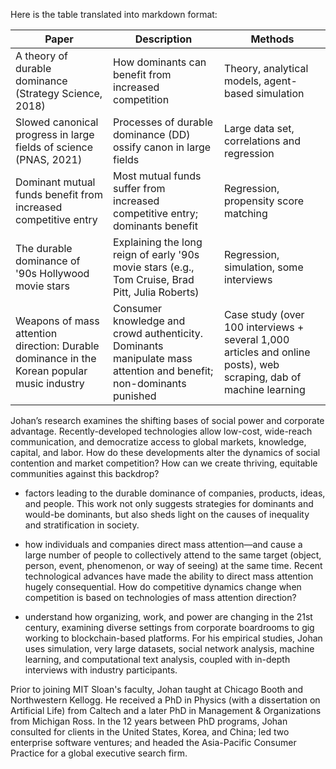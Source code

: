 Here is the table translated into markdown format:

| Paper | Description | Methods |
|-------|-------------|---------|
| A theory of durable dominance (Strategy Science, 2018) | How dominants can benefit from increased competition | Theory, analytical models, agent-based simulation |
| Slowed canonical progress in large fields of science (PNAS, 2021) | Processes of durable dominance (DD) ossify canon in large fields | Large data set, correlations and regression |
| Dominant mutual funds benefit from increased competitive entry | Most mutual funds suffer from increased competitive entry; dominants benefit | Regression, propensity score matching |
| The durable dominance of '90s Hollywood movie stars | Explaining the long reign of early '90s movie stars (e.g., Tom Cruise, Brad Pitt, Julia Roberts) | Regression, simulation, some interviews |
| Weapons of mass attention direction: Durable dominance in the Korean popular music industry | Consumer knowledge and crowd authenticity. Dominants manipulate mass attention and benefit; non-dominants punished | Case study (over 100 interviews + several 1,000 articles and online posts), web scraping, dab of machine learning |

Johan’s research examines the shifting bases of social power and corporate advantage. Recently-developed technologies allow low-cost, wide-reach communication, and democratize access to global markets, knowledge, capital, and labor. How do these developments alter the dynamics of social contention and market competition? How can we create thriving, equitable communities against this backdrop?

- factors leading to the durable dominance of companies, products, ideas, and people. This work not only suggests strategies for dominants and would-be dominants, but also sheds light on the causes of inequality and stratification in society. 

- how individuals and companies direct mass attention—and cause a large number of people to collectively attend to the same target (object, person, event, phenomenon, or way of seeing) at the same time. Recent technological advances have made the ability to direct mass attention hugely consequential. How do competitive dynamics change when competition is based on technologies of mass attention direction?
- understand how organizing, work, and power are changing in the 21st century, examining diverse settings from corporate boardrooms to gig working to blockchain-based platforms. For his empirical studies, Johan uses simulation, very large datasets, social network analysis, machine learning, and computational text analysis, coupled with in-depth interviews with industry participants.

Prior to joining MIT Sloan's faculty, Johan taught at Chicago Booth and Northwestern Kellogg. He received a PhD in Physics (with a dissertation on Artificial Life) from Caltech and a later PhD in Management & Organizations from Michigan Ross. In the 12 years between PhD programs, Johan consulted for clients in the United States, Korea, and China; led two enterprise software ventures; and headed the Asia-Pacific Consumer Practice for a global executive search firm.
